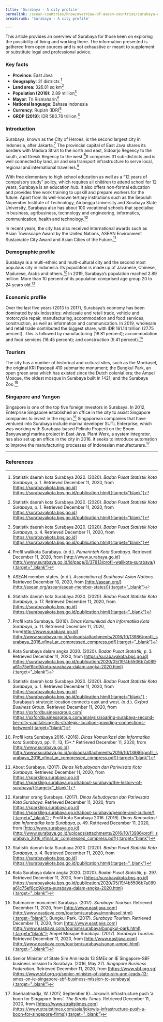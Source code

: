 ```yaml
---
title: 'Surabaya - A city profile'
permalink: /asean-countries/know/overview-of-asean-countries/surabaya-a-city-profile/
breadcrumb: 'Surabaya - A city profile'

---
```



<!-- <img src="/images/asean-countries/Yangon snapshot iso.jpg" alt="Yangon snapshot banner" style="width:800px;" /> -->

<!-- https://www.istockphoto.com/photo/aerial-view-of-cityscape-at-night-with-vibrant-lights-surabaya-gm970142094-264349522?utm_campaign=srp_photos_noresults&utm_content=https%3A%2F%2Fwww.pexels.com%2Fsearch%2FSurabaya%2F&utm_medium=affiliate&utm_source=pexels&utm_term=surabaya -->

<!-- https://www.istockphoto.com/photo/cityscape-surabya-inodnesia-gm901609992-248734338 -->

This article provides an overview of Surabaya for those keen on exploring the possibility of living and working there. The information presented is gathered from open sources and is not exhaustive or meant to supplement or substitute legal and professional advice. 

### **Key facts**

- **Province**: East Java
- **Geography**: 31 districts [^1]
- **Land area**: 326.81 sq km[^1]
- **Population (2019)**: 2.89 million[^2]
- **Mayor**: Tri Rismaharin[^3]
- **National language**: Bahasa Indonesia
- **Currency**: Rupiah (IDR)[^4]
- **GRDP (2019)**: IDR 580.76 trillion [^5]

### **Introduction**

Surabaya, known as the City of Heroes, is the second largest city in Indonesia, after Jakarta.[^6] The provincial capital of East Java shares its borders with Madura Strait to the north and east, Sidoarjo Regency to the south, and Gresik Regency to the west.[^7]It comprises 31 sub-districts and is well connected by land, air and sea transport infrastructure to serve local, regional and international travellers.[^8]

With free elementary to high school education as well as a “12 years of compulsory study” policy, which requires all children to attend school for 12 years, Surabaya is an education hub. It also offers non-formal education and provides free work training to upskill and prepare workers for the future. Apart from its well-known tertiary institutions such as the Sepuluh Nopember Institute of Technology, Airlangga University and Surabaya State University, Surabaya also has about 100 vocational schools that specialise in business, agribusiness, technology and engineering, informatics, communication, health and technology.[^9]

In recent years, the city has also received international awards such as Asian Townscape Award by the United Nations, ASEAN Environment Sustainable City Award and Asian Cities of the Future.[^10]

### **Demographic profile**

Surabaya is a multi-ethnic and multi-cultural city and the second most populous city in Indonesia. Its population is made up of Javanese, Chinese, Madurese, Arabs and others.[^11] In 2019, Surabaya’s population reached 2.89 million. More than 10 percent of its population comprised age group 20 to 24 years old.[^12]

### **Economic profile**

Over the last five years (2013 to 2017), Surabaya’s economy has been dominated by six industries: wholesale and retail trade, vehicle and motorcycle repair, manufacturing, accommodation and food services, construction, as well as information and communication. In 2019, wholesale and retail trade contributed the biggest share, with IDR 161.14 trillion (27.75 percent). This is followed by manufacturing (18.81 percent); accommodation and food services (16.45 percent); and construction (9.41 percent).[^15]

### **Tourism**

The city has a number of historical and cultural sites, such as the Monkasel, the original KRI Pasopati 410 submarine monument; the Bungkul Park, an open green area which has existed since the Dutch colonial era; the Ampel Mosque, the oldest mosque in Surabaya built in 1421; and the Surabaya Zoo.[^16]

### **Singapore and Yangon**

Singapore is one of the top five foreign investors in Surabaya. In 2012, Enterprise Singapore established an office in the city to assist Singapore companies to invest in the region.[^17] Singaporean companies that have ventured into Surabaya include marina developer SUTL Enterprise, which was working with Surabaya-based Pelindo Properti on the Boom Banyuwangi marina project in East Java. Plant Werx, a system integrator, has also set up an office in the city in 2016. It seeks to introduce automation to improve the manufacturing processes of Indonesian manufacturers.[^18]

[^1]:Statistik daerah kota Surabaya 2020. (2020). *Badan Pusat Statistik Kota Surabaya,* p. 1. Retrieved December 11, 2020, from [https://surabayakota.bps.go.id](https://surabayakota.bps.go.id/publication.html){:target="blank"}

[^2]:Statistik daerah kota Surabaya 2020. (2020). *Badan Pusat Statistik Kota Surabaya,* p. 4. Retrieved December 11, 2020, from [https://surabayakota.bps.go.id](https://surabayakota.bps.go.id/publication.html){:target="blank"}

[^3]:Profil walikota Surabaya. (n.d.). *Pemerintah Kota Surabaya.* Retrieved December 11, 2020, from [http://www.surabaya.go.id](http://www.surabaya.go.id/id/page/0/37813/profil-walikota-surabaya/){:target="_blank"}

[^4]:ASEAN member states. (n.d.). *Association of Southeast Asian Nations.* Retrieved December 10, 2020, from [http://asean.org/](http://asean.org/asean/asean-member-states/){:target="_blank"}

[^5]:Statistik daerah kota Surabaya 2020. (2020). *Badan Pusat Statistik Kota Surabaya,* p. 17. Retrieved December 11, 2020, from [https://surabayakota.bps.go.id](https://surabayakota.bps.go.id/publication.html){:target="_blank"}

[^6]:Profil kota Surabaya. (2016). *Dinas Komunikasi dan Informatika Kota Surabaya,* p. 11. Retrieved December 11, 2020, from[http://www.surabaya.go.id](http://www.surabaya.go.id/uploads/attachments/2016/10/13986/profil_surabaya_2016_vfinal_ar_compressed_compress.pdf){:target="_blank"}

[^7]:Kota Surabaya dalam angka 2020. (2020). *Badan Pusat Statistik,* p. 3. Retrieved December 11, 2020, from [https://surabayakota.bps.go.id](https://surabayakota.bps.go.id/publication/2020/05/19/4b5506b7a089a61c75ef6cc9/kota-surabaya-dalam-angka-2020.html){:target="_blank"}

[^8]:Statistik daerah kota Surabaya 2020. (2020). *Badan Pusat Statistik Kota Surabaya,* p. 1. Retrieved December 11, 2020, from [https://surabayakota.bps.go.id](https://surabayakota.bps.go.id/publication.html){:target="blank"} ; Surabaya’s strategic location connects east and west. (n.d.). *Oxford Business Group.* Retrieved December 11, 2020, from [https://oxfordbusinessgroup.com](https://oxfordbusinessgroup.com/analysis/soaring-surabaya-second-tier-city-capitalising-its-strategic-location-providing-connections-between){:target="blank"}

[^9]:Profil kota Surabaya 2016. (2016). *Dinas Komunikasi dan Informatika kota Surabaya*, pp. 11, 13, 15*.* Retrieved December 11, 2020, from [http://www.surabaya.go.id](http://www.surabaya.go.id/uploads/attachments/2016/10/13986/profil_surabaya_2016_vfinal_ar_compressed_compress.pdf){:target="blank"}

[^10]:About Surabaya. (2017). *Dinas Kebudayaan dan Pariwisata Kota Surabaya.* Retrieved December 11, 2020, from [https://sparkling.surabaya.go.id](https://sparkling.surabaya.go.id/about-surabaya/the-history-of-surabaya/){:target="_blank"}

[^11]:Karakter orang Surabaya. (2017). *Dinas Kebudayaan dan Pariwisata Kota Surabaya.* Retrieved December 11, 2020, from [https://sparkling.surabaya.go.id](https://sparkling.surabaya.go.id/about-surabaya/people-and-culture/){:target="_blank"} ; Profil kota Surabaya 2016. (2016). *Dinas Komunikasi dan Informatika kota Surabaya*, p. 49. Retrieved December 11, 2020, from [http://www.surabaya.go.id](http://www.surabaya.go.id/uploads/attachments/2016/10/13986/profil_surabaya_2016_vfinal_ar_compressed_compress.pdf){:target="blank"}

[^12]:Statistik daerah kota Surabaya 2020. (2020). *Badan Pusat Statistik Kota Surabaya,* p. 4. Retrieved December 11, 2020, from [https://surabayakota.bps.go.id](https://surabayakota.bps.go.id/publication.html){:target="_blank"}

[^13]:9 Profil kota Surabaya 2016. (2016). *Dinas Komunikasi dan Informatika kota Surabaya*, p. 63. Retrieved December 11, 2020, from [http://www.surabaya.go.id](http://www.surabaya.go.id/uploads/attachments/2016/10/13986/profil_surabaya_2016_vfinal_ar_compressed_compress.pdf){:target="blank"}

[^14]:Kota Surabaya dalam angka 2020. (2020). *Badan Pusat Statistik,* p. 294. Retrieved December 11, 2020, from [https://surabayakota.bps.go.id](https://surabayakota.bps.go.id/publication/2020/05/19/4b5506b7a089a61c75ef6cc9/kota-surabaya-dalam-angka-2020.html){:target="_blank"}
[^15]:  Kota Surabaya dalam angka 2020. (2020). *Badan Pusat Statistik,* p. 297. Retrieved December 11, 2020, from [https://surabayakota.bps.go.id](https://surabayakota.bps.go.id/publication/2020/05/19/4b5506b7a089a61c75ef6cc9/kota-surabaya-dalam-angka-2020.html){:target="_blank"}
[^16]:  Submarine monument Surabaya. (2017). *Surabaya Tourism.* Retrieved December 11, 2020, from [http://www.eastjava.com](http://www.eastjava.com/tourism/surabaya/monkasel.html){:target="blank"}; Bungkul Park. (2017). *Surabaya Tourism.* Retrieved December 11, 2020, from [http://www.eastjava.com](http://www.eastjava.com/tourism/surabaya/bungkul-park.html){:target="blank"}; Ampel Mosque Surabaya. (2017). *Surabaya Tourism.* Retrieved December 11, 2020, from [http://www.eastjava.com](http://www.eastjava.com/tourism/surabaya/sunan-ampel.html){:target="_blank"}
[^17]:  Senior Minister of State Sim Ann leads 13 SMEs on IE Singapore-SBF business mission to Surabaya. (2016, May 27). *Singapore Business Federation.* Retrieved December 11, 2020, from [https://www.sbf.org.sg](https://www.sbf.org.sg/senior-minister-of-state-sim-ann-leads-13-smes-on-ie-singapore-sbf-business-mission-to-surabaya){:target="_blank"}
[^18]:  Soeriaatmadja, W. (2017, September 8). Jokowi’s infrastructure push ‘a boon for Singapore firms’. *The Straits Times.* Retrieved December 11, 2020, from [https://www.straitstimes.com](https://www.straitstimes.com/asia/jokowis-infrastructure-push-a-boon-for-singapore-firms){:target="_blank"}

------

### **References**